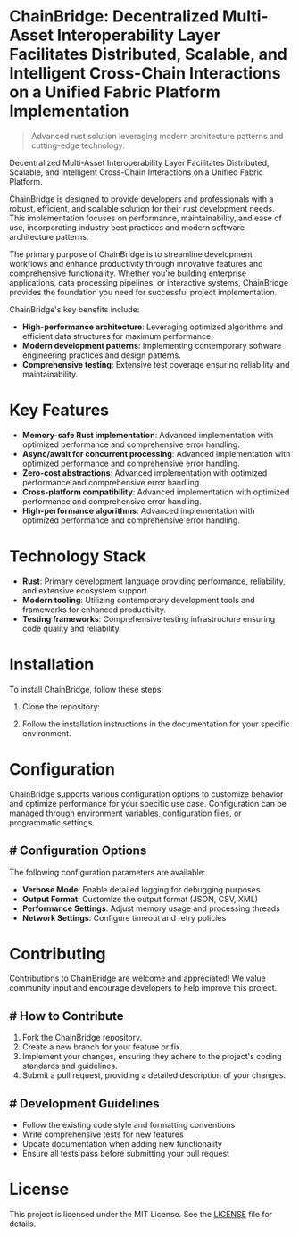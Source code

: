 <!-- fallback_ChainBridge_20251020182945_42996 -->

# ChainBridge: Decentralized Multi-Asset Interoperability Layer Facilitates Distributed, Scalable, and Intelligent Cross-Chain Interactions on a Unified Fabric Platform Implementation
> Advanced rust solution leveraging modern architecture patterns and cutting-edge technology.

Decentralized Multi-Asset Interoperability Layer Facilitates Distributed, Scalable, and Intelligent Cross-Chain Interactions on a Unified Fabric Platform.

ChainBridge is designed to provide developers and professionals with a robust, efficient, and scalable solution for their rust development needs. This implementation focuses on performance, maintainability, and ease of use, incorporating industry best practices and modern software architecture patterns.

The primary purpose of ChainBridge is to streamline development workflows and enhance productivity through innovative features and comprehensive functionality. Whether you're building enterprise applications, data processing pipelines, or interactive systems, ChainBridge provides the foundation you need for successful project implementation.

ChainBridge's key benefits include:

* **High-performance architecture**: Leveraging optimized algorithms and efficient data structures for maximum performance.
* **Modern development patterns**: Implementing contemporary software engineering practices and design patterns.
* **Comprehensive testing**: Extensive test coverage ensuring reliability and maintainability.

# Key Features

* **Memory-safe Rust implementation**: Advanced implementation with optimized performance and comprehensive error handling.
* **Async/await for concurrent processing**: Advanced implementation with optimized performance and comprehensive error handling.
* **Zero-cost abstractions**: Advanced implementation with optimized performance and comprehensive error handling.
* **Cross-platform compatibility**: Advanced implementation with optimized performance and comprehensive error handling.
* **High-performance algorithms**: Advanced implementation with optimized performance and comprehensive error handling.

# Technology Stack

* **Rust**: Primary development language providing performance, reliability, and extensive ecosystem support.
* **Modern tooling**: Utilizing contemporary development tools and frameworks for enhanced productivity.
* **Testing frameworks**: Comprehensive testing infrastructure ensuring code quality and reliability.

# Installation

To install ChainBridge, follow these steps:

1. Clone the repository:


2. Follow the installation instructions in the documentation for your specific environment.

# Configuration

ChainBridge supports various configuration options to customize behavior and optimize performance for your specific use case. Configuration can be managed through environment variables, configuration files, or programmatic settings.

## # Configuration Options

The following configuration parameters are available:

* **Verbose Mode**: Enable detailed logging for debugging purposes
* **Output Format**: Customize the output format (JSON, CSV, XML)
* **Performance Settings**: Adjust memory usage and processing threads
* **Network Settings**: Configure timeout and retry policies

# Contributing

Contributions to ChainBridge are welcome and appreciated! We value community input and encourage developers to help improve this project.

## # How to Contribute

1. Fork the ChainBridge repository.
2. Create a new branch for your feature or fix.
3. Implement your changes, ensuring they adhere to the project's coding standards and guidelines.
4. Submit a pull request, providing a detailed description of your changes.

## # Development Guidelines

* Follow the existing code style and formatting conventions
* Write comprehensive tests for new features
* Update documentation when adding new functionality
* Ensure all tests pass before submitting your pull request

# License

This project is licensed under the MIT License. See the [LICENSE](https://github.com/Lyche6666/ChainBridge/blob/main/LICENSE) file for details.

